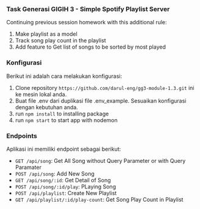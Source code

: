### Task Generasi GIGIH 3 - Simple Spotify Playlist Server

Continuing previous session homework with this additional rule:
1. Make playlist as a model
2. Track song play count in the playlist
3. Add feature to Get list of songs to be sorted by most played


### Konfigurasi

Berikut ini adalah cara melakukan konfigurasi:

1. Clone repository `https://github.com/darul-eng/gg3-module-1.3.git` ini ke mesin lokal anda.
2. Buat file .env dari duplikasi file .env_example. Sesuaikan konfigurasi dengan kebutuhan anda.
3. run `npm install`  to installing package
4. run `npm start` to start app with nodemon

### Endpoints

Aplikasi ini memiliki endpoint sebagai berikut:

- `GET /api/song`: Get All Song without Query Parameter or with Query Paramater
- `POST /api/song`: Add New Song
- `GET /api/song/:id`: Get Detail of Song
- `POST /api/song/:id/play`: PLaying Song
- `POST /api/playlist`: Create New Playlist
- `GET /api/playlist/:id/play-count`: Get Song Play Count in Playlist
